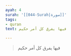 ```yaml
---
ayah: 4
surah: '[[044-Surah|سورة]]'
tags:
- quran
text: فيها يفرق كل أمر حكيم

---
```

> فيها يفرق كل أمر حكيم
